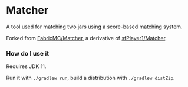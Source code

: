 # Matcher

A tool used for matching two jars using a score-based matching system.

Forked from [FabricMC/Matcher](https://github.com/FabricMC/Matcher), a derivative of [sfPlayer1/Matcher](https://github.com/sfPlayer1/Matcher).

### How do I use it

Requires JDK 11.

Run it with `./gradlew run`, build a distribution with `./gradlew distZip`.

